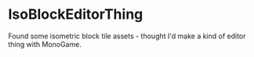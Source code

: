 # IsoBlockEditorThing
Found some isometric block tile assets - thought I'd make a kind of editor thing with MonoGame.
